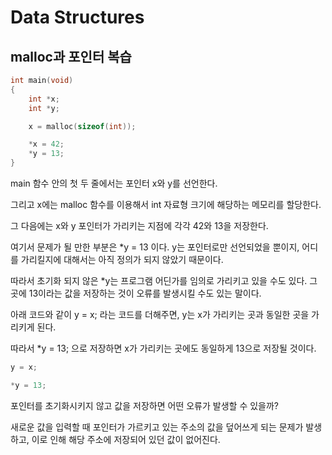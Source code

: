 # Data Structures

## malloc과 포인터 복습

```c
int main(void)
{
    int *x;
    int *y;

    x = malloc(sizeof(int));

    *x = 42;
    *y = 13;
}
```

main 함수 안의 첫 두 줄에서는 포인터 x와 y를 선언한다.

그리고 x에는 malloc 함수를 이용해서 int 자료형 크기에 해당하는 메모리를 할당한다.

그 다음에는 x와 y 포인터가 가리키는 지점에 각각 42와 13을 저장한다.

여기서 문제가 될 만한 부분은 \*y = 13 이다. y는 포인터로만 선언되었을 뿐이지, 어디를 가리킬지에 대해서는 아직 정의가 되지 않았기 때문이다.

따라서 초기화 되지 않은 \*y는 프로그램 어딘가를 임의로 가리키고 있을 수도 있다. 그 곳에 13이라는 값을 저장하는 것이 오류를 발생시킬 수도 있는 말이다.

아래 코드와 같이 y = x; 라는 코드를 더해주면, y는 x가 가리키는 곳과 동일한 곳을 가리키게 된다.

따라서 \*y = 13; 으로 저장하면 x가 가리키는 곳에도 동일하게 13으로 저장될 것이다.

```c
y = x;

*y = 13;
```

포인터를 초기화시키지 않고 값을 저장하면 어떤 오류가 발생할 수 있을까?

새로운 값을 입력할 때 포인터가 가르키고 있는 주소의 값을 덮어쓰게 되는 문제가 발생하고, 이로 인해 해당 주소에 저장되어 있던 값이 없어진다.
